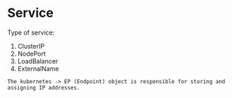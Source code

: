 # Service

Type of service:

1) ClusterIP
2) NodePort
3) LoadBalancer
4) ExternalName

```The kubernetes -> EP (Endpoint) object is responsible for storing and assigning IP addresses.```